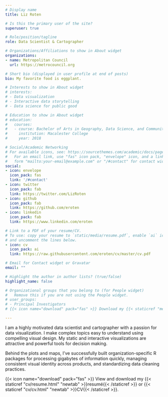 ```yaml
---
# Display name
title: Liz Roten

# Is this the primary user of the site?
superuser: true

# Role/position/tagline
role: Data Scientist & Cartographer

# Organizations/Affiliations to show in About widget
organizations:
- name: Metropolitan Council
  url: https://metrocouncil.org

# Short bio (displayed in user profile at end of posts)
bio: My favorite food is eggplant. 

# Interests to show in About widget
# interests:
# - Data visualization
# - Interactive data storytelling 
# - Data science for public good

# Education to show in About widget
# education:
#   courses:
#   - course: Bachelor of Arts in Geography, Data Science, and Community and Global Health
#     institution: Macalester College
#     year: 2018

# Social/Academic Networking
# For available icons, see: https://sourcethemes.com/academic/docs/page-builder/#icons
#   For an email link, use "fas" icon pack, "envelope" icon, and a link in the
#   form "mailto:your-email@example.com" or "/#contact" for contact widget.
social:
- icon: envelope
  icon_pack: fas
  link: '/#contact'
- icon: twitter
  icon_pack: fab
  link: https://twitter.com/LizRoten
- icon: github
  icon_pack: fab
  link: https://github.com/eroten
- icon: linkedin
  icon_pack: fab
  link: https://www.linkedin.com/eroten

# Link to a PDF of your resume/CV.
# To use: copy your resume to `static/media/resume.pdf`, enable `ai` icons in `params.toml`, 
# and uncomment the lines below.
- icon: cv
  icon_pack: ai
  link: https://raw.githubusercontent.com/eroten/cv/master/cv.pdf

# Email for Contact widget or Gravatar
email: ""

# Highlight the author in author lists? (true/false)
highlight_name: false

# Organizational groups that you belong to (for People widget)
#   Remove this if you are not using the People widget.
# user_groups:
# - Principal Investigators
# {{< icon name="download" pack="fas" >}} Download my {{< staticref "media/demo_resume.pdf" "newtab" >}}resumé{{< /staticref >}}.

---
```


I am a highly motivated data scientist and cartographer with a passion for data visualization. I make complex topics easy to understand using compelling visual design. My static and interactive visualizations are attractive and powerful tools for decision making.  

Behind the plots and maps, I’ve successfully built organization-specific R packages for processing gigabytes of information quickly, managing consistent visual identity across products, and standardizing data cleaning practices.

{{< icon name="download" pack="fas" >}} View and download my {{< staticref "cv/resume.html" "newtab" >}}resumé{{< /staticref >}} or {{< staticref "cv/cv.html" "newtab" >}}CV{{< /staticref >}}.



